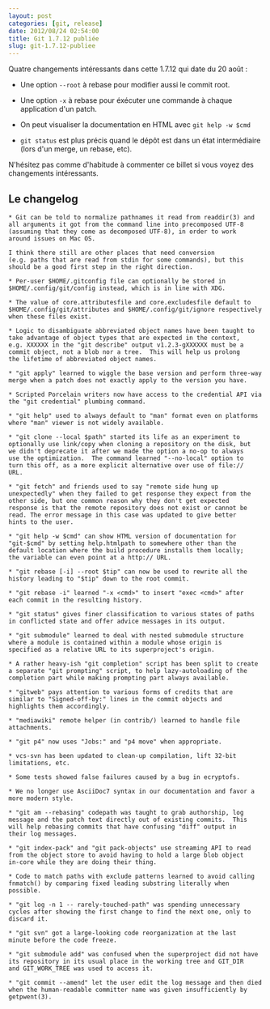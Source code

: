 ```yaml
---
layout: post
categories: [git, release]
date: 2012/08/24 02:54:00
title: Git 1.7.12 publiée
slug: git-1.7.12-publiee
---
```


Quatre changements intéressants dans cette 1.7.12 qui date du 20 août :

* Une option `--root` à rebase pour modifier aussi le commit root.

* Une option `-x` à rebase pour éxécuter une commande à chaque
  application d'un patch.

* On peut visualiser la documentation en HTML avec `git help -w $cmd`

* `git status` est plus précis quand le dépôt est dans un état
  intermédiaire (lors d'un merge, un rebase, etc).


N'hésitez pas comme d'habitude à commenter ce billet si vous voyez des 
changements intéressants.

Le changelog
------------

    * Git can be told to normalize pathnames it read from readdir(3) and
    all arguments it got from the command line into precomposed UTF-8
    (assuming that they come as decomposed UTF-8), in order to work
    around issues on Mac OS.

    I think there still are other places that need conversion
    (e.g. paths that are read from stdin for some commands), but this
    should be a good first step in the right direction.

    * Per-user $HOME/.gitconfig file can optionally be stored in
    $HOME/.config/git/config instead, which is in line with XDG.

    * The value of core.attributesfile and core.excludesfile default to
    $HOME/.config/git/attributes and $HOME/.config/git/ignore respectively
    when these files exist.

    * Logic to disambiguate abbreviated object names have been taught to
    take advantage of object types that are expected in the context,
    e.g. XXXXXX in the "git describe" output v1.2.3-gXXXXXX must be a
    commit object, not a blob nor a tree.  This will help us prolong
    the lifetime of abbreviated object names.

    * "git apply" learned to wiggle the base version and perform three-way
    merge when a patch does not exactly apply to the version you have.

    * Scripted Porcelain writers now have access to the credential API via
    the "git credential" plumbing command.

    * "git help" used to always default to "man" format even on platforms
    where "man" viewer is not widely available.

    * "git clone --local $path" started its life as an experiment to
    optionally use link/copy when cloning a repository on the disk, but
    we didn't deprecate it after we made the option a no-op to always
    use the optimization.  The command learned "--no-local" option to
    turn this off, as a more explicit alternative over use of file://
    URL.

    * "git fetch" and friends used to say "remote side hung up
    unexpectedly" when they failed to get response they expect from the
    other side, but one common reason why they don't get expected
    response is that the remote repository does not exist or cannot be
    read. The error message in this case was updated to give better
    hints to the user.

    * "git help -w $cmd" can show HTML version of documentation for
    "git-$cmd" by setting help.htmlpath to somewhere other than the
    default location where the build procedure installs them locally;
    the variable can even point at a http:// URL.

    * "git rebase [-i] --root $tip" can now be used to rewrite all the
    history leading to "$tip" down to the root commit.

    * "git rebase -i" learned "-x <cmd>" to insert "exec <cmd>" after
    each commit in the resulting history.

    * "git status" gives finer classification to various states of paths
    in conflicted state and offer advice messages in its output.

    * "git submodule" learned to deal with nested submodule structure
    where a module is contained within a module whose origin is
    specified as a relative URL to its superproject's origin.

    * A rather heavy-ish "git completion" script has been split to create
    a separate "git prompting" script, to help lazy-autoloading of the
    completion part while making prompting part always available.

    * "gitweb" pays attention to various forms of credits that are
    similar to "Signed-off-by:" lines in the commit objects and
    highlights them accordingly.

    * "mediawiki" remote helper (in contrib/) learned to handle file
    attachments.

    * "git p4" now uses "Jobs:" and "p4 move" when appropriate.

    * vcs-svn has been updated to clean-up compilation, lift 32-bit
    limitations, etc.

    * Some tests showed false failures caused by a bug in ecryptofs.

    * We no longer use AsciiDoc7 syntax in our documentation and favor a
    more modern style.

    * "git am --rebasing" codepath was taught to grab authorship, log
    message and the patch text directly out of existing commits.  This
    will help rebasing commits that have confusing "diff" output in
    their log messages.

    * "git index-pack" and "git pack-objects" use streaming API to read
    from the object store to avoid having to hold a large blob object
    in-core while they are doing their thing.

    * Code to match paths with exclude patterns learned to avoid calling
    fnmatch() by comparing fixed leading substring literally when
    possible.

    * "git log -n 1 -- rarely-touched-path" was spending unnecessary
    cycles after showing the first change to find the next one, only to
    discard it.

    * "git svn" got a large-looking code reorganization at the last
    minute before the code freeze.

    * "git submodule add" was confused when the superproject did not have
    its repository in its usual place in the working tree and GIT_DIR
    and GIT_WORK_TREE was used to access it.

    * "git commit --amend" let the user edit the log message and then died
    when the human-readable committer name was given insufficiently by
    getpwent(3).

